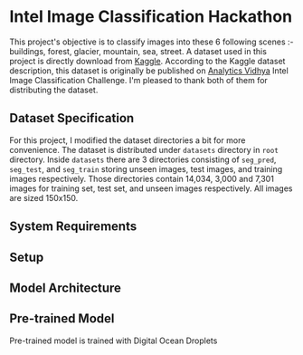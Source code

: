 # Intel Image Classification Hackathon

This project's objective is to classify images into these 6 following scenes :- buildings, forest, glacier, mountain, sea, street. A dataset used in this project is directly download from [Kaggle](https://www.kaggle.com/puneet6060/intel-image-classification). According to the Kaggle dataset description, this dataset is originally be published on [Analytics Vidhya](https://datahack.analyticsvidhya.com) Intel Image Classification Challenge. I'm pleased to thank both of them for distributing the dataset.

## Dataset Specification
For this project, I modified the dataset directories a bit for more convenience. The dataset is distributed under `datasets` directory in `root` directory. Inside `datasets` there are 3 directories consisting of `seg_pred`, `seg_test`, and `seg_train` storing unseen images, test images, and training images respectively. Those directories contain 14,034, 3,000 and 7,301 images for training set, test set, and unseen images respectively. All images are sized 150x150.

## System Requirements

## Setup

## Model Architecture


## Pre-trained Model
Pre-trained model is trained with  Digital Ocean Droplets

